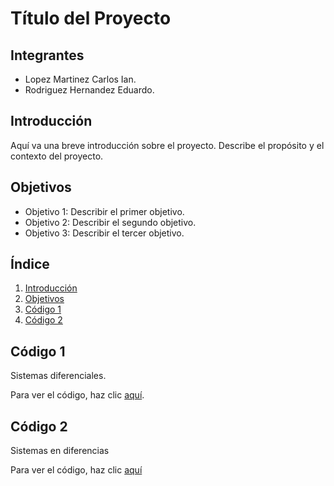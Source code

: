 # Título del Proyecto

## Integrantes
- Lopez Martinez Carlos Ian.
- Rodriguez Hernandez Eduardo.

## Introducción
Aquí va una breve introducción sobre el proyecto. Describe el propósito y el contexto del proyecto.

## Objetivos
- Objetivo 1: Describir el primer objetivo.
- Objetivo 2: Describir el segundo objetivo.
- Objetivo 3: Describir el tercer objetivo.

## Índice
1. [Introducción](#introducción)
2. [Objetivos](#objetivos)
3. [Código 1](#código-1)
4. [Código 2](#código-2)

## Código 1
Sistemas diferenciales.

Para ver el código, haz clic [aquí](ruta/al/primer/codigo).

## Código 2
Sistemas en diferencias

Para ver el código, haz clic [aquí](ruta/al/primer/codigo)

